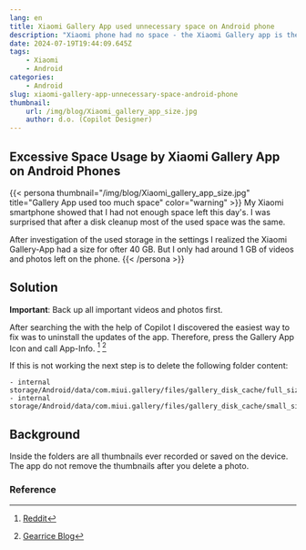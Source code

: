 ```yaml
---
lang: en
title: Xiaomi Gallery App used unnecessary space on Android phone
description: "Xiaomi phone had no space - the Xiaomi Gallery app is the problem. Read the solution."
date: 2024-07-19T19:44:09.645Z
tags:
    - Xiaomi
    - Android
categories:
    - Android
slug: xiaomi-gallery-app-unnecessary-space-android-phone
thumbnail:
    url: /img/blog/Xiaomi_gallery_app_size.jpg
    author: d.o. (Copilot Designer)
---
```

## Excessive Space Usage by Xiaomi Gallery App on Android Phones

{{< persona thumbnail="/img/blog/Xiaomi_gallery_app_size.jpg" title="Gallery App used too much space" color="warning" >}}
My Xiaomi smartphone showed that I had not enough space left this day's. I was surprised that after a disk cleanup most of the used space was the same.

After investigation of the used storage in the settings I realized the Xiaomi Gallery-App had a size for ofter 40 GB. But I only had around 1 GB of videos and photos left on the phone.
{{< /persona >}}

## Solution

**Important**: Back up all important videos and photos first.

After searching the with the help of Copilot I discovered the easiest way to fix was to uninstall the updates of the app. Therefore, press the Gallery App Icon and call App-Info. [^1] [^2]

If this is not working the next step is to delete the following folder content:

```
- internal storage/Android/data/com.miui.gallery/files/gallery_disk_cache/full_size
- internal storage/Android/data/com.miui.gallery/files/gallery_disk_cache/small_size 
```

## Background

Inside the folders are all thumbnails ever recorded or saved on the device. The app do not remove the thumbnails after you delete a photo.

### Reference

[^1]: [Reddit](https://www.reddit.com/r/PocoPhones/comments/me6wd9/comment/iq8ggph)
[^2]: [Gearrice Blog](https://www.gearrice.com/update/how-to-free-up-space-on-your-xiaomi-quickly-and-efficiently-with-this-trick/)
